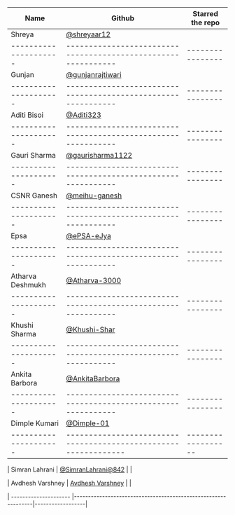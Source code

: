 | Name                  | Github                                                        | Starred the repo |
| --------------------- | ------------------------------------------------------------- | ---------------- |
| Shreya                |       [@shreyaar12](https://github.com/Shreyaar12)            |                  |
| --------------------- | ------------------------------------------------------------- | ---------------- |
| Gunjan                |       [@gunjanrajtiwari](https://github.com/gunjanrajtiwari)  |                  |
| --------------------- | ------------------------------------------------------------- | ---------------- |
|Aditi Bisoi            |       [@Aditi323](https://github.com/Aditi323)                |                  |
| --------------------- | ------------------------------------------------------------- | ---------------- |
|Gauri Sharma           |       [@gaurisharma1122](https://github.com/gaurisharma1122)  |                  |
| --------------------- | ------------------------------------------------------------- | ---------------- |
|CSNR Ganesh            |       [@meihu-ganesh](https://github.com/meihu-ganesh/)       |                  |
| --------------------- | ------------------------------------------------------------- | ---------------- |
|Epsa                   |       [@ePSA-eJya](https://github.com/ePSA-eJya)              |                  |
| --------------------- | ------------------------------------------------------------- | ---------------- |
|Atharva Deshmukh       |       [@Atharva-3000](https://github.com/Atharva-3000)        |                  |
| --------------------- | ------------------------------------------------------------- | ---------------- |
| Khushi Sharma         |      [@Khushi-Shar](https://github.com/Khushi-Shar)           |                  |
| --------------------- | ------------------------------------------------------------- | ---------------- |
| Ankita Barbora        |      [@AnkitaBarbora](https://github.com/AnkitaBarbora)       |                  |
| --------------------- | ------------------------------------------------------------- | ---------------- |
| Dimple Kumari         |      [@Dimple-01](https://github.com/Dimple-01)               |                  |
| --------------------- |---------------------------------------------------------------|------------------|

| Simran Lahrani        |    [@SimranLahrani@842](https://github.com/SimranLahrani@842) |                  |

| Avdhesh Varshney      |      [Avdhesh Varshney](https://github.com/Avdhesh-Varshney)  |                  |

| --------------------- |---------------------------------------------------------------|------------------|
